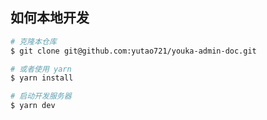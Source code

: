 

## 如何本地开发

```bash
# 克隆本仓库
$ git clone git@github.com:yutao721/youka-admin-doc.git

# 或者使用 yarn
$ yarn install

# 启动开发服务器
$ yarn dev
```
